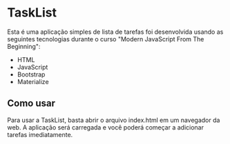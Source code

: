 <h1>TaskList</h1>
<p>Esta é uma aplicação simples de lista de tarefas foi desenvolvida usando as seguintes tecnologias durante o curso "Modern JavaScript From The Beginning":</p>
<ul>
  <li>HTML</li>
  <li>JavaScript</li>
  <li>Bootstrap</li>
  <li>Materialize</li>
</ul>

<h2>Como usar</h2>
<p>Para usar a TaskList, basta abrir o arquivo index.html em um navegador da web. A aplicação será carregada e você poderá começar a adicionar tarefas imediatamente.</p>

